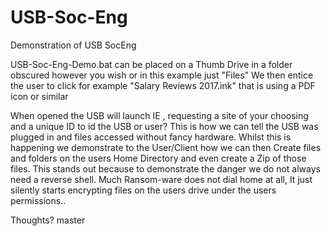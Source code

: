 # USB-Soc-Eng
Demonstration of USB SocEng

USB-Soc-Eng-Demo.bat can be placed on a Thumb Drive in a folder obscured however you wish or in this example just "Files"
We then entice the user to click for example "Salary Reviews 2017.ink" that is using a PDF icon or similar 

When opened the USB will launch IE , requesting a site of your choosing and a unique ID to id the USB or user?
This is how we can tell the USB was plugged in and files accessed without fancy hardware.
Whilst this is happening we demonstrate to the User/Client how we can then Create files and folders on the users Home Directory and even create a Zip of those files. This stands out because to demonstrate the danger we do not always need a reverse shell. 
Much Ransom-ware does not dial home at all, It just silently starts encrypting files on the users drive under the users permissions..

Thoughts?
 master
